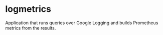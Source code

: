 logmetrics
==========

Application that runs queries over Google Logging and builds Prometheus
metrics from the results.
